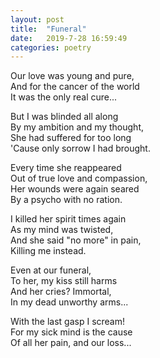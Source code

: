 ```yaml
---
layout: post
title:  "Funeral"
date:   2019-7-28 16:59:49
categories: poetry
---
```


Our love was young and pure, <br />
And for the cancer of the world <br />
It was the only real cure... <br />

But I was blinded all along <br />
By my ambition and my thought, <br />
She had suffered for too long <br />
'Cause only sorrow I had brought. <br />

Every time she reappeared <br />
Out of true love and compassion, <br />
Her wounds were again seared <br />
By a psycho with no ration. <br />

I killed her spirit times again <br />
As my mind was twisted, <br />
And she said "no more" in pain, <br />
Killing me instead. <br />

Even at our funeral, <br />
To her, my kiss still harms <br />
And her cries? Immortal, <br />
In my dead unworthy arms... <br />

With the last gasp I scream! <br />
For my sick mind is the cause <br />
Of all her pain, and our loss...




